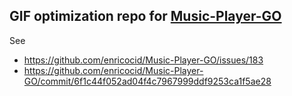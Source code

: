 ## GIF optimization repo for [Music-Player-GO](https://github.com/enricocid/Music-Player-GO)
See
- https://github.com/enricocid/Music-Player-GO/issues/183
- https://github.com/enricocid/Music-Player-GO/commit/6f1c44f052ad04f4c7967999ddf9253ca1f5ae28
